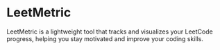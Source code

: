 # LeetMetric

LeetMetric is a lightweight tool that tracks and visualizes your LeetCode progress, helping you stay motivated and improve your coding skills.
